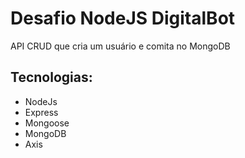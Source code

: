 # Desafio NodeJS DigitalBot
 
API CRUD que cria um usuário e comita no MongoDB

## Tecnologias:
- NodeJs
- Express
- Mongoose
- MongoDB
- Axis
